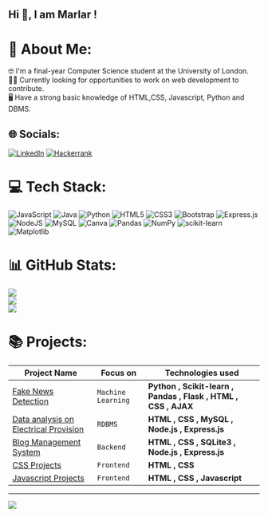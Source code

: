## Hi 👋, I am Marlar !

<!--
**marlar-tz/marlar-tz** is a ✨ _special_ ✨ repository because its `README.md` (this file) appears on your GitHub profile.
-->
# 💫 About Me:
🤓 I'm a final-year Computer Science student at the University of London. <br>🙋‍♀️ Currently looking for opportunities to work on web development to contribute.<br>🖥️ Have a strong basic knowledge of HTML,CSS, Javascript, Python and DBMS.


## 🌐 Socials:
[![LinkedIn](https://img.shields.io/badge/LinkedIn-%230077B5.svg?logo=linkedin&logoColor=white)](https://www.linkedin.com/in/marlar-thein-zaw-336b381b8)
[![Hackerrank](https://img.shields.io/badge/-Hackerrank-00EA64?style=flat&logo=HackerRank&logoColor=white)](https://www.hackerrank.com/profile/marlartz001)

# 💻 Tech Stack:
![JavaScript](https://img.shields.io/badge/javascript-%23323330.svg?style=for-the-badge&logo=javascript&logoColor=%23F7DF1E) ![Java](https://img.shields.io/badge/java-%23ED8B00.svg?style=for-the-badge&logo=openjdk&logoColor=white) ![Python](https://img.shields.io/badge/python-3670A0?style=for-the-badge&logo=python&logoColor=ffdd54) ![HTML5](https://img.shields.io/badge/html5-%23E34F26.svg?style=for-the-badge&logo=html5&logoColor=white) ![CSS3](https://img.shields.io/badge/css3-%231572B6.svg?style=for-the-badge&logo=css3&logoColor=white) ![Bootstrap](https://img.shields.io/badge/bootstrap-%238511FA.svg?style=for-the-badge&logo=bootstrap&logoColor=white) ![Express.js](https://img.shields.io/badge/express.js-%23404d59.svg?style=for-the-badge&logo=express&logoColor=%2361DAFB) ![NodeJS](https://img.shields.io/badge/node.js-6DA55F?style=for-the-badge&logo=node.js&logoColor=white) ![MySQL](https://img.shields.io/badge/mysql-4479A1.svg?style=for-the-badge&logo=mysql&logoColor=white) ![Canva](https://img.shields.io/badge/Canva-%2300C4CC.svg?style=for-the-badge&logo=Canva&logoColor=white) ![Pandas](https://img.shields.io/badge/pandas-%23150458.svg?style=for-the-badge&logo=pandas&logoColor=white) ![NumPy](https://img.shields.io/badge/numpy-%23013243.svg?style=for-the-badge&logo=numpy&logoColor=white) ![scikit-learn](https://img.shields.io/badge/scikit--learn-%23F7931E.svg?style=for-the-badge&logo=scikit-learn&logoColor=white) ![Matplotlib](https://img.shields.io/badge/Matplotlib-%23ffffff.svg?style=for-the-badge&logo=Matplotlib&logoColor=black)
# 📊 GitHub Stats:
![](https://github-readme-stats.vercel.app/api?username=marlar-tz&theme=radical&hide_border=false&include_all_commits=false&count_private=false)<br/>
![](https://github-readme-streak-stats.herokuapp.com/?user=marlar-tz&theme=dark&hide_border=false)<br/>
![](https://github-readme-stats.vercel.app/api/top-langs/?username=marlar-tz&theme=dark&hide_border=false&include_all_commits=false&count_private=false&layout=compact)

# 📚 Projects:
| Project Name | Focus on | Technologies used | 
| ------------ | -------- | ----------------- | 
| [Fake News Detection](https://github.com/marlar-tz/Fake-News-Detection) | `Machine Learning`| **Python , Scikit-learn , Pandas , Flask , HTML , CSS , AJAX** | 
| [Data analysis on Electrical Provision](https://github.com/marlar-tz/Data_analysis_on_Electrical_Provision_RDBMS) | `RDBMS` | **HTML , CSS , MySQL , Node.js , Express.js** |
| [Blog Management System](https://github.com/marlar-tz/Blog_Management_System_Backend) | `Backend` | **HTML , CSS , SQLite3 , Node.js , Express.js** |
| [CSS Projects](https://github.com/marlar-tz/CSS-Practice-Projects) | `Frontend` | **HTML , CSS** |
| [Javascript Projects](https://github.com/marlar-tz/Javascript-Practice-Projects) | `Frontend` | **HTML , CSS , Javascript** |



---
[![](https://visitcount.itsvg.in/api?id=marlar-tz&icon=0&color=0)](https://visitcount.itsvg.in)



<!-- Proudly created with GPRM ( https://gprm.itsvg.in ) -->
